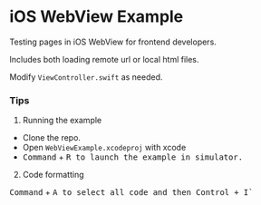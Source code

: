 iOS WebView Example
===

Testing pages in iOS WebView for frontend developers.

Includes both loading remote url or local html files.

Modify `ViewController.swift` as needed.


### Tips

1. Running the example

- Clone the repo. 
- Open `WebViewExample.xcodeproj` with xcode
- <kbd>Command</kbd> + <kbd>R<kbd> to launch the example in simulator.

2. Code formatting

 <kbd>Command</kbd> + <kbd>A<kbd> to select all code and then <kbd>Control</kbd> + <kbd>I<kbd>`
